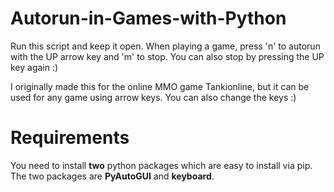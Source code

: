 # Autorun-in-Games-with-Python
Run this script and keep it open. When playing a game, press 'n' to autorun with the UP arrow key and 'm' to stop. You can also stop by pressing the UP key again :)  

I originally made this for the online MMO game Tankionline, but it can be used for any game using arrow keys. You can also change the keys :)  

# Requirements
You need to install **two** python packages which are easy to install via pip. The two packages are **PyAutoGUI** and **keyboard**.
